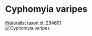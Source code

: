 
Cyphomyia varipes
=================
  
[iNaturalist taxon id: 294691](https://www.inaturalist.org/taxa/294691)  
![Cyphomyia varipes](https://inaturalist-open-data.s3.amazonaws.com/photos/58790779/medium.jpg)